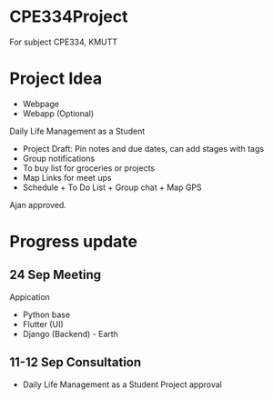 # CPE334Project
For subject CPE334, KMUTT

# Project Idea
- Webpage
- Webapp (Optional)

Daily Life Management as a Student
- Project Draft: Pin notes and due dates, can add stages with tags
- Group notifications
- To buy list for groceries or projects
- Map Links for meet ups
- Schedule + To Do List + Group chat + Map GPS

Ajan approved.

# Progress update

## 24 Sep Meeting

Appication
- Python base
- Flutter (UI)
- Django (Backend) - Earth

## 11-12 Sep Consultation

- Daily Life Management as a Student Project approval

